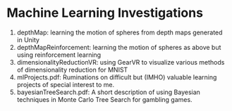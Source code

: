 # Machine Learning Investigations
1.  depthMap: learning the motion of spheres from depth maps generated in Unity
2.  depthMapReinforcement: learning the motion of spheres as above but using reinforcement learning
2.  dimensionalityReductionVR: using GearVR to visualize various methods of dimensionality reduction for MNIST
3.  mlProjects.pdf: Ruminations on difficult but (IMHO) valuable learning projects of special interest to me.
4.  bayesianTreeSearch.pdf:  A short description of using Bayesian techniques in Monte Carlo Tree Search for gambling games.
